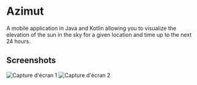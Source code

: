 # Azimut
A mobile application in Java and Kotlin allowing you to visualize the elevation of the sun in the sky for a given location and time up to the next 24 hours.

## Screenshots

![Capture d'écran 1](<img src=app/src/main/java/com/astro/azimut/demoImages/morning.jpg alt="Capture d'écran 1" width="300">)
![Capture d'écran 2](demoImages/evening)
